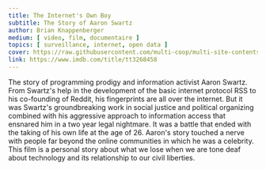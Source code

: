 ```yaml
---
title: The Internet's Own Boy
subtitle: The Story of Aaron Swartz
author: Brian Knappenberger
medium: [ video, film, documentaire ]
topics: [ surveillance, internet, open data ]
cover: https://raw.githubusercontent.com/multi-coop/multi-site-contents/maj-edito/texts/ressources/images/internets_own_boy.png
link: https://www.imdb.com/title/tt3268458
---
```


The story of programming prodigy and information activist Aaron Swartz. From Swartz's help in the development of the basic internet protocol RSS to his co-founding of Reddit, his fingerprints are all over the internet. But it was Swartz's groundbreaking work in social justice and political organizing combined with his aggressive approach to information access that ensnared him in a two year legal nightmare. It was a battle that ended with the taking of his own life at the age of 26. Aaron's story touched a nerve with people far beyond the online communities in which he was a celebrity. This film is a personal story about what we lose when we are tone deaf about technology and its relationship to our civil liberties.
